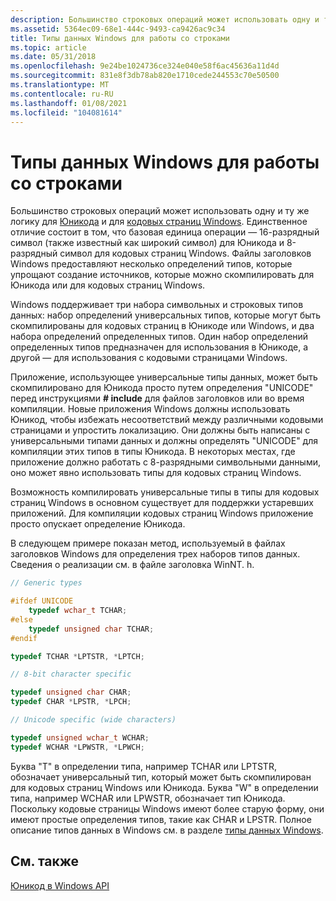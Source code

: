 ```yaml
---
description: Большинство строковых операций может использовать одну и ту же логику для Юникода и для кодовых страниц Windows.
ms.assetid: 5364ec09-68e1-444c-9493-ca9426ac9c34
title: Типы данных Windows для работы со строками
ms.topic: article
ms.date: 05/31/2018
ms.openlocfilehash: 9e24be1024736ce324e040e58f6ac45636a11d4d
ms.sourcegitcommit: 831e8f3db78ab820e1710cede244553c70e50500
ms.translationtype: MT
ms.contentlocale: ru-RU
ms.lasthandoff: 01/08/2021
ms.locfileid: "104081614"
---
```

# <a name="windows-data-types-for-strings"></a>Типы данных Windows для работы со строками

Большинство строковых операций может использовать одну и ту же логику для [Юникода](unicode.md) и для [кодовых страниц Windows](code-pages.md). Единственное отличие состоит в том, что базовая единица операции — 16-разрядный символ (также известный как широкий символ) для Юникода и 8-разрядный символ для кодовых страниц Windows. Файлы заголовков Windows предоставляют несколько определений типов, которые упрощают создание источников, которые можно скомпилировать для Юникода или для кодовых страниц Windows.

Windows поддерживает три набора символьных и строковых типов данных: набор определений универсальных типов, которые могут быть скомпилированы для кодовых страниц в Юникоде или Windows, и два набора определений определенных типов. Один набор определений определенных типов предназначен для использования в Юникоде, а другой — для использования с кодовыми страницами Windows.

Приложение, использующее универсальные типы данных, может быть скомпилировано для Юникода просто путем определения "UNICODE" перед инструкциями **\# include** для файлов заголовков или во время компиляции. Новые приложения Windows должны использовать Юникод, чтобы избежать несоответствий между различными кодовыми страницами и упростить локализацию. Они должны быть написаны с универсальными типами данных и должны определять "UNICODE" для компиляции этих типов в типы Юникода. В некоторых местах, где приложение должно работать с 8-разрядными символьными данными, оно может явно использовать типы для кодовых страниц Windows.

Возможность компилировать универсальные типы в типы для кодовых страниц Windows в основном существует для поддержки устаревших приложений. Для компиляции кодовых страниц Windows приложение просто опускает определение Юникода.

В следующем примере показан метод, используемый в файлах заголовков Windows для определения трех наборов типов данных. Сведения о реализации см. в файле заголовка WinNT. h.


```C++
// Generic types

#ifdef UNICODE
    typedef wchar_t TCHAR;
#else
    typedef unsigned char TCHAR;
#endif

typedef TCHAR *LPTSTR, *LPTCH;

// 8-bit character specific

typedef unsigned char CHAR;
typedef CHAR *LPSTR, *LPCH;

// Unicode specific (wide characters)

typedef unsigned wchar_t WCHAR;
typedef WCHAR *LPWSTR, *LPWCH;
```



Буква "T" в определении типа, например TCHAR или LPTSTR, обозначает универсальный тип, который может быть скомпилирован для кодовых страниц Windows или Юникода. Буква "W" в определении типа, например WCHAR или LPWSTR, обозначает тип Юникода. Поскольку кодовые страницы Windows имеют более старую форму, они имеют простые определения типов, такие как CHAR и LPSTR. Полное описание типов данных в Windows см. в разделе [типы данных Windows](../winprog/windows-data-types.md).

## <a name="related-topics"></a>См. также

<dl> <dt>

[Юникод в Windows API](unicode-in-the-windows-api.md)
</dt> </dl>

 

 
